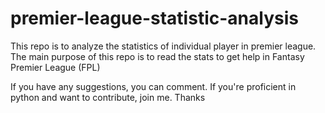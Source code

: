 # premier-league-statistic-analysis
This repo is to analyze the statistics of individual player in premier league. The main purpose of this repo is to read the stats to get help in Fantasy Premier League (FPL)

If you have any suggestions, you can comment. If you're proficient in python and want to contribute, join me. Thanks

